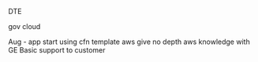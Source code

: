 DTE

gov cloud

Aug - app start using cfn template aws give
no depth aws knowledge with GE 
Basic support to customer
